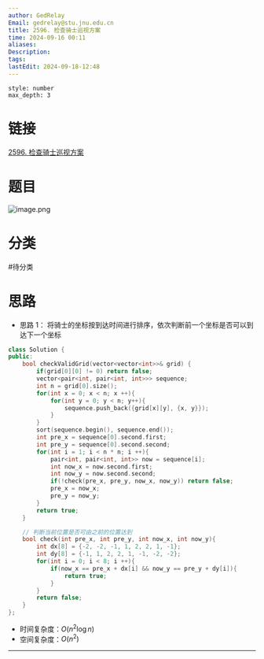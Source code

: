 ```yaml
---
author: GedRelay
Email: gedrelay@stu.jnu.edu.cn
title: 2596. 检查骑士巡视方案
time: 2024-09-16 00:11
aliases: 
Description: 
tags: 
lastEdit: 2024-09-18-12:48
---
```


```toc
style: number
max_depth: 3
```

# 链接
[2596. 检查骑士巡视方案](https://leetcode.cn/problems/check-knight-tour-configuration/) 

# 题目
![image.png](https://ged-pic-bed.oss-cn-guangzhou.aliyuncs.com/img/202409160011055.png)


# 分类
#待分类

# 思路
- 思路 1：
将骑士的坐标按到达时间进行排序，依次判断前一个坐标是否可以到达下一个坐标


```cpp
class Solution {
public:
    bool checkValidGrid(vector<vector<int>>& grid) {
        if(grid[0][0] != 0) return false;
        vector<pair<int, pair<int, int>>> sequence;
        int n = grid[0].size();
        for(int x = 0; x < n; x ++){
            for(int y = 0; y < n; y++){
                sequence.push_back({grid[x][y], {x, y}});
            }
        }
        sort(sequence.begin(), sequence.end());
        int pre_x = sequence[0].second.first;
        int pre_y = sequence[0].second.second;
        for(int i = 1; i < n * n; i ++){
            pair<int, pair<int, int>> now = sequence[i];
            int now_x = now.second.first;
            int now_y = now.second.second;
            if(!check(pre_x, pre_y, now_x, now_y)) return false;
            pre_x = now_x;
            pre_y = now_y;
        }
        return true;
    }

    // 判断当前位置是否可由之前的位置达到
    bool check(int pre_x, int pre_y, int now_x, int now_y){
        int dx[8] = {-2, -2, -1, 1, 2, 2, 1, -1};
        int dy[8] = {-1, 1, 2, 2, 1, -1, -2, -2};
        for(int i = 0; i < 8; i ++){
            if(now_x == pre_x + dx[i] && now_y == pre_y + dy[i]){
                return true;
            }
        }
        return false;
    }
};
```


- 时间复杂度：${O\left( n^{2} \log n \right)  }$ 
- 空间复杂度：${O\left( n^{2}  \right)  }$ 


---

